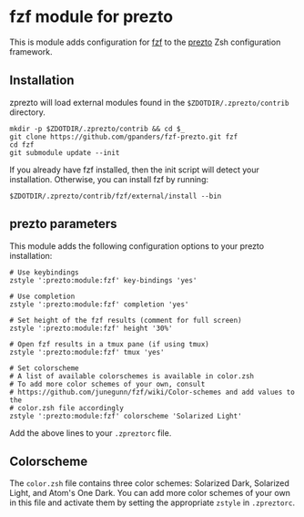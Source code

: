 # fzf module for prezto

This is module adds configuration for [fzf](https://github.com/junegunn/fzf) to
the [prezto](https://github.com/sorin-ionescu/prezto) Zsh configuration
framework.

## Installation

zprezto will load external modules found in the `$ZDOTDIR/.zprezto/contrib`
directory.

    mkdir -p $ZDOTDIR/.zprezto/contrib && cd $_
    git clone https://github.com/gpanders/fzf-prezto.git fzf
    cd fzf
    git submodule update --init

If you already have fzf installed, then the init script will detect your
installation. Otherwise, you can install fzf by running:

    $ZDOTDIR/.zprezto/contrib/fzf/external/install --bin

## prezto parameters

This module adds the following configuration options to your prezto 
installation:

    # Use keybindings
    zstyle ':prezto:module:fzf' key-bindings 'yes'
    
    # Use completion
    zstyle ':prezto:module:fzf' completion 'yes'
    
    # Set height of the fzf results (comment for full screen)
    zstyle ':prezto:module:fzf' height '30%'
    
    # Open fzf results in a tmux pane (if using tmux)
    zstyle ':prezto:module:fzf' tmux 'yes'
    
    # Set colorscheme
    # A list of available colorschemes is available in color.zsh
    # To add more color schemes of your own, consult
    # https://github.com/junegunn/fzf/wiki/Color-schemes and add values to the
    # color.zsh file accordingly
    zstyle ':prezto:module:fzf' colorscheme 'Solarized Light'

Add the above lines to your `.zpreztorc` file.

## Colorscheme

The `color.zsh` file contains three color schemes: Solarized Dark, Solarized
Light, and Atom's One Dark. You can add more color schemes of your own in this
file and activate them by setting the appropriate `zstyle` in `.zpreztorc`.
